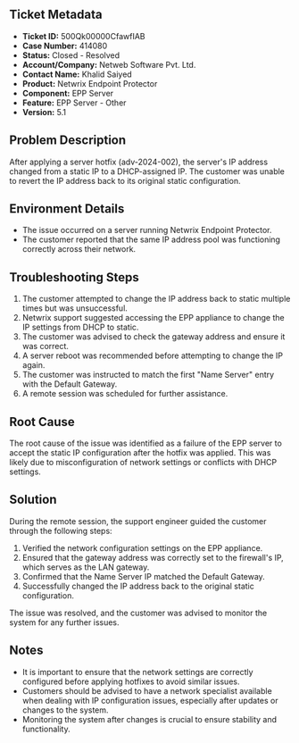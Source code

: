 ## Ticket Metadata
- **Ticket ID:** 500Qk00000CfawfIAB
- **Case Number:** 414080
- **Status:** Closed - Resolved
- **Account/Company:** Netweb Software Pvt. Ltd.
- **Contact Name:** Khalid Saiyed
- **Product:** Netwrix Endpoint Protector
- **Component:** EPP Server
- **Feature:** EPP Server - Other
- **Version:** 5.1

## Problem Description
After applying a server hotfix (adv-2024-002), the server's IP address changed from a static IP to a DHCP-assigned IP. The customer was unable to revert the IP address back to its original static configuration.

## Environment Details
- The issue occurred on a server running Netwrix Endpoint Protector.
- The customer reported that the same IP address pool was functioning correctly across their network.

## Troubleshooting Steps
1. The customer attempted to change the IP address back to static multiple times but was unsuccessful.
2. Netwrix support suggested accessing the EPP appliance to change the IP settings from DHCP to static.
3. The customer was advised to check the gateway address and ensure it was correct.
4. A server reboot was recommended before attempting to change the IP again.
5. The customer was instructed to match the first "Name Server" entry with the Default Gateway.
6. A remote session was scheduled for further assistance.

## Root Cause
The root cause of the issue was identified as a failure of the EPP server to accept the static IP configuration after the hotfix was applied. This was likely due to misconfiguration of network settings or conflicts with DHCP settings.

## Solution
During the remote session, the support engineer guided the customer through the following steps:
1. Verified the network configuration settings on the EPP appliance.
2. Ensured that the gateway address was correctly set to the firewall's IP, which serves as the LAN gateway.
3. Confirmed that the Name Server IP matched the Default Gateway.
4. Successfully changed the IP address back to the original static configuration.

The issue was resolved, and the customer was advised to monitor the system for any further issues.

## Notes
- It is important to ensure that the network settings are correctly configured before applying hotfixes to avoid similar issues.
- Customers should be advised to have a network specialist available when dealing with IP configuration issues, especially after updates or changes to the system.
- Monitoring the system after changes is crucial to ensure stability and functionality.